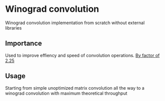 # Winograd convolution
Winograd convolution implementation from scratch without external libraries
## Importance
Used to improve effiency and speed of convolution operations. [By factor of 2.25](https://medium.com/@dmangla3/understanding-winograd-fast-convolution-a75458744ff)
## Usage
Starting from simple unoptimized matrix convolution all the way to a winograd convolution with maximum theoretical throughput